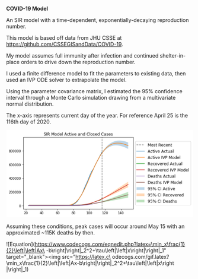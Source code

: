 **COVID-19 Model**

An SIR model with a time-dependent, exponentially-decaying reproduction number.

This model is based off data from JHU CSSE at https://github.com/CSSEGISandData/COVID-19.

My model assumes full immunity after infection and continued shelter-in-place orders to drive down the reproduction number.

I used a finite difference model to fit the parameters to existing data, then used an IVP ODE solver to extrapolate the model.

Using the parameter covariance matrix, I estimated the 95% confidence interval through a Monte Carlo simulation drawing from a multivariate normal distribution.

The x-axis represents current day of the year. For reference April 25 is the 116th day of 2020.

![US Projection](usprojection.png)

Assuming these conditions, peak cases will occur around May 15 with an approximated ~115K deaths by then.

![Equation](https://www.codecogs.com/eqnedit.php?latex=\min_x\frac{1}{2}\left|\left|Ax\
-b\right|\right|_2^2&plus;\tau\left|\left|x\right|\right|_1" target="_blank"><img src="https://latex.c\
odecogs.com/gif.latex?\min_x\frac{1}{2}\left|\left|Ax-b\right|\right|_2^2&plus;\tau\left|\left|x\right\
|\right|_1)
